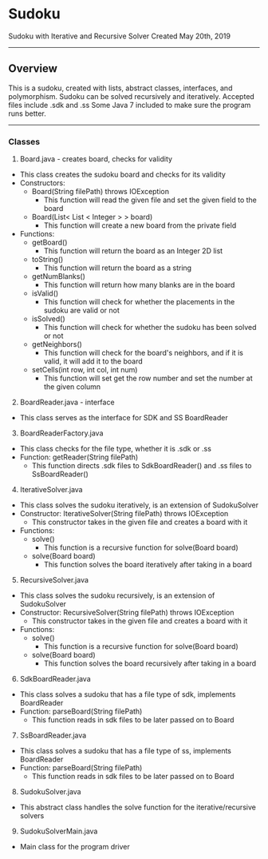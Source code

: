 # Sudoku
Sudoku with Iterative and Recursive Solver
Created May 20th, 2019

-------------------------------------------------------------------------------

## Overview
This is a sudoku, created with lists, abstract classes, interfaces, and polymorphism.
Sudoku can be solved recursively and iteratively.
Accepted files include .sdk and .ss
Some Java 7 included to make sure the program runs better.

-------------------------------------------------------------------------------

### Classes
1. Board.java - creates board, checks for validity
 * This class creates the sudoku board and checks for its validity
 * Constructors:
   * Board(String filePath) throws IOException
     * This function will read the given file and set the given field to the board
   * Board(List< List < Integer > > board)
     * This function will create a new board from the private field
 * Functions:
   * getBoard()
     * This function will return the board as an Integer 2D list
   * toString()
     * This function will return the board as a string
   * getNumBlanks()
     * This function will return how many blanks are in the board
   * isValid()
     * This function will check for whether the placements in the sudoku are valid or not
   * isSolved()
     * This function will check for whether the sudoku has been solved or not
   * getNeighbors()
     * This function will check for the board's neighbors, and if it is valid, it will add it to the board
   * setCells(int row, int col, int num)
     * This function will set get the row number and set the number at the given column
  

2. BoardReader.java - interface
 * This class serves as the interface for SDK and SS BoardReader


3. BoardReaderFactory.java
 * This class checks for the file type, whether it is .sdk or .ss
 * Function: getReader(String filePath)
   * This function directs .sdk files to SdkBoardReader() and .ss files to SsBoardReader()


4. IterativeSolver.java
 * This class solves the sudoku iteratively, is an extension of SudokuSolver
 * Constructor: IterativeSolver(String filePath) throws IOException
   * This constructor takes in the given file and creates a board with it
 * Functions:
   * solve()
     * This function is a recursive function for solve(Board board)
   * solve(Board board)
     * This function solves the board iteratively after taking in a board

5. RecursiveSolver.java
 * This class solves the sudoku recursively, is an extension of SudokuSolver
 * Constructor: RecursiveSolver(String filePath) throws IOException
   * This constructor takes in the given file and creates a board with it
 * Functions:
   * solve()
     * This function is a recursive function for solve(Board board)
   * solve(Board board)
     * This function solves the board recursively after taking in a board

6. SdkBoardReader.java
 * This class solves a sudoku that has a file type of sdk, implements BoardReader
 * Function: parseBoard(String filePath)
   * This function reads in sdk files to be later passed on to Board


7. SsBoardReader.java
 * This class solves a sudoku that has a file type of ss, implements BoardReader
 * Function: parseBoard(String filePath)
   * This function reads in sdk files to be later passed on to Board


8. SudokuSolver.java
 * This abstract class handles the solve function for the iterative/recursive solvers


9. SudokuSolverMain.java
 * Main class for the program driver
   



